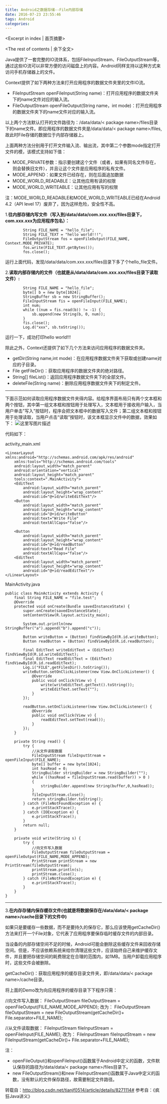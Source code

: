 ```yaml
---
title: Android之数据存储--File内部存储
date: 2016-07-23 23:55:46
tags: Android
categories:
---
```

<Excerpt in index | 首页摘要> 
<!-- more -->
<The rest of contents | 余下全文>

Java提供了一套完整的IO流体系，包括FileInputStream、FileOutputStream等，通过这些IO流可以非常方便的访问磁盘上的内容。Android同样支持以这种方式来访问手机存储器上的文件。

Context提供了如下两种方法来打开应用程序的数据文件夹里的文件IO流。

 - FileInputStream openFileInput(String name)：打开应用程序的数据文件夹下的name文件对应的输入流。
 - FileOutputStream openFileOutput(String name，int mode)：打开应用程序的数据文件夹下的name文件对应的输入流。

以上两个方法默认打开的文件路径为：/data/data/< package name>/files目录下的name文件。即应用程序的数据文件夹是/data/data/< package name>/files,故此时File存储的数据位于内部存储器上。

上面两种方法分别用于打开文件输入流、输出流，其中第二个参数mode指定打开文件的模，该模式支持如下值：

 - MODE_PRIVATE参数：指示要创建这个文件（或者，如果有同名文件存在，则会替换旧文件），并且让这个文件是应用程序的私有文件。
 - MODE_APPEND：如果文件已经存在，则在后面追加数据
 - MODE_WORLD_READABLE：让其他应用有读的权限
 - MODE_WORLD_WRITEABLE：让其他应用有写的权限

注：MODE_WORLD_READABLE和MODE_WORLD_WRITEABLE已经在Android 4.2（API level 17）废弃了，因为这样危险，安全性不高。

1.**往内部存储内写文件（写入到/data/data/com.xxx.xxx/files目录下，com.xxx.xxx为应用程序包名）：**

```
        String FILE_NAME = "hello_file";
        String FILE_TEXT = "hello world!!!";
        FileOutputStream fos = openFileOutput(FILE_NAME, Context.MODE_PRIVATE);
        fos.write(FILE_TEXT.getBytes());
        fos.close();
```

运行上面代码，发现/data/data/com.xxx.xxx/files目录下多了个hello_file文件。

2.**读取内部存储内的文件（也就是从/data/data/com.xxx.xxx/files目录下读取文件）:**

```
        String FILE_NAME = "hello_file";
        byte[] b = new byte[1024];
        StringBuffer sb = new StringBuffer();
        FileInputStream fis = openFileInput(FILE_NAME);
        int num;
        while ((num = fis.read(b)) != -1) {
            sb.append(new String(b, 0, num));
        }
        fis.close();
        Log.d("xxx", sb.toString());
```
运行一下，成功打印hello world!!!

除此之外，Context还提供了如下几个方法来访问应用程序的数据文件夹。

 - getDir(String name,int mode)：在应用程序数据文件夹下获取或创建name对应的子目录。
 - File getFileDir()：获取应用程序的数据文件夹的绝对路径。
 - String[] fileList()：返回应用程序数据文件夹下的全部文件。
 - deleteFile(String name)：删除应用程序数据文件夹下的制定文件。




----------
下面示范如何读取应用程序数据文件夹得内容。给程序界面布局只有两个文本框和两个按钮，其中第一组文本框和按钮用于处理写入，文本框用于接收用户输入，当用户单击"写入"按钮时，程序会把文本框中的数据写入文件；第二组文本框和按钮用于处理读取，当用户点击“读取”按钮时，该文本框显示文件中的数据，效果如下：
![这里写图片描述](http://img.blog.csdn.net/20150826212853365)

代码如下：

activity_main.xml

```
<LinearLayout xmlns:android="http://schemas.android.com/apk/res/android"
    xmlns:tools="http://schemas.android.com/tools"
    android:layout_width="match_parent"
    android:orientation="vertical"
    android:layout_height="match_parent"
    tools:context=".MainActivity">
    <EditText
        android:layout_width="match_parent"
        android:layout_height="wrap_content"
        android:id="@+id/writeEditText"/>
    <Button
        android:layout_width="match_parent"
        android:layout_height="wrap_content"
        android:id="@+id/writeButton"
        android:text="Write File"
        android:textAllCaps="false"/>

    <Button
        android:layout_width="match_parent"
        android:layout_height="wrap_content"
        android:id="@+id/readButton"
        android:text="Read File"
        android:textAllCaps="false"/>
    <EditText
        android:layout_width="match_parent"
        android:layout_height="wrap_content"
        android:id="@+id/readEditText"/>
</LinearLayout>

```


MainActivity.java

```
public class MainActivity extends Activity {
    final String FILE_NAME = "file.test";
    @Override
    protected void onCreate(Bundle savedInstanceState) {
        super.onCreate(savedInstanceState);
        setContentView(R.layout.activity_main);

        System.out.println(new StringBuffer("a").append("b").append("c"));

        Button writeButton = (Button) findViewById(R.id.writeButton);
        Button readButton = (Button) findViewById(R.id.readButton);

        final EditText writeEditText = (EditText) findViewById(R.id.writeEditText);
        final EditText readEditText = (EditText) findViewById(R.id.readEditText);
        Log.i("FILE",getFilesDir().toString());
        writeButton.setOnClickListener(new View.OnClickListener() {
            @Override
            public void onClick(View v) {
                write(writeEditText.getText().toString());
                writeEditText.setText("");
            }
        });

        readButton.setOnClickListener(new View.OnClickListener() {
            @Override
            public void onClick(View v) {
                readEditText.setText(read());
            }
        });
    }

    private String read() {
        try {
	        //从文件读取数据
            FileInputStream fileInputStream = openFileInput(FILE_NAME);
            byte[] buffer = new byte[1024];
            int hasRead = 0;
            StringBuilder stringBuilder = new StringBuilder("");
            while ((hasRead = fileInputStream.read(buffer)) > 0 )
            {
                stringBuilder.append(new String(buffer,0,hasRead));
            }
            fileInputStream.close();
            return stringBuilder.toString();
        } catch (FileNotFoundException e) {
            e.printStackTrace();
        } catch (IOException e) {
            e.printStackTrace();
        }
        return null;
    }

    private void write(String s) {
        try {
	        //向文件写入数据
            FileOutputStream fileOutputStream = openFileOutput(FILE_NAME,MODE_APPEND);
            PrintStream printStream = new PrintStream(fileOutputStream);
            printStream.println(s);
            printStream.close();
        } catch (FileNotFoundException e) {
            e.printStackTrace();
        }
    }
}

```


----------
3.**在内存存储内保存缓存文件(也就是将数据保存在/data/data/< package name>/cache目录下的文件中)**

如果只是要缓存一些数据，而不是要持久的保存它，那么应该使用getCacheDir()方法来打开一个File对象，它代表了应用程序要保存临时缓存文件的内部目录。

当设备的内部存储空间不足的时候，Android可能会删除这些缓存文件来回收存储空间。但是，不应该依赖系统来给你清理这些文件，应该始终自己来维护缓存文件，并且要把存储空间的耗费限定在合理的范围内，如1MB。当用户卸载应用程序时，这些文件会被删除。

getCacheDir()：获取应用程序的缓存目录文件夹，即/data/data/< package name>/cache目录。

将上面的Demo改为向应用程序的缓存目录下下程序只需：

//向文件写入数据：
            FileOutputStream fileOutputStream = openFileOutput(FILE_NAME,MODE_APPEND);
改为：
FileOutputStream fileOutputStream = 
new FileOutputStream(getCacheDir()+ File.separator+FILE_NAME);

//从文件读取数据：
FileInputStream fileInputStream = openFileInput(FILE_NAME);
改为：
FileInputStream fileInputStream =
 new FileInputStream(getCacheDir()+ File.separator+FILE_NAME);

注：

 - openFileOutput()和openFileInput()函数属于Android中定义的函数，文件默认保存的路径为/data/data/< package name>/files目录下。
 - new FileOutputStream()和new FileInputStream()函数属于Java中定义的函数，没有默认的文件保存路径，故需要制定文件路径。
 

转载自：http://blog.csdn.net/tianjf0514/article/details/8271114#
参考自：《疯狂Java讲义》
